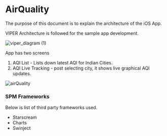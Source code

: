 # AirQuality

The purpose of this document is to explain the architecture of the iOS App. 

VIPER Architecture is followed for the sample app development.

![viper_diagram (1)](https://user-images.githubusercontent.com/104490038/168082408-f42b3f40-2802-4478-b9f9-bc2d41f26758.png)


App has two screens 

1. AQI List - Lists down latest AQI for Indian Cities.
2. AQI Live Tracking - post selecting city, it shows live graphical AQI updates.


![airQuality](https://user-images.githubusercontent.com/104490038/168083819-2f7f38a8-5ec6-4d37-a09c-0fc2b856e170.gif)


### SPM Frameworks

Below is list of third party frameworks used.

- Starscream
- Charts
- Swinject


